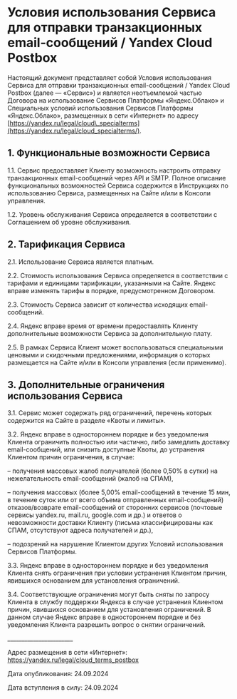  Условия использования Сервиса для отправки транзакционных email\-сообщений / Yandex Cloud Postbox
=================================================================================================

   Настоящий документ представляет собой Условия использования Сервиса для отправки транзакционных email\-сообщений / Yandex Cloud Postbox (далее — «Сервис») и является неотъемлемой частью Договора на использование Сервисов Платформы «Яндекс.Облако» и Специальных условий использования Сервисов Платформы «Яндекс.Облако», размещенных в сети «Интернет» по адресу [https://yandex.ru/legal/cloud\_specialterms](https://yandex.ru/legal/cloud_specialterms/). 

 1\. Функциональные возможности Сервиса
--------------------------------------

 1\.1\. Сервис предоставляет Клиенту возможность настроить отправку транзакционных email\-сообщений через API и SMTP. Полное описание функциональных возможностей Сервиса содержится в Инструкциях по использованию Сервиса, размещенных на Сайте и/или в Консоли управления.

 1\.2\. Уровень обслуживания Сервиса определяется в соответствии с Соглашением об уровне обслуживания.

  2\. Тарификация Сервиса
-----------------------

 2\.1\. Использование Сервиса является платным.

 2\.2\. Стоимость использования Сервиса определяется в соответствии с тарифами и единицами тарификации, указанными на Сайте. Яндекс вправе изменять тарифы в порядке, предусмотренном Договором.

 2\.3\. Стоимость Сервиса зависит от количества исходящих email\-сообщений.

 2\.4\. Яндекс вправе время от времени предоставлять Клиенту дополнительные возможности Сервиса за дополнительную плату.

 2\.5\. В рамках Сервиса Клиент может воспользоваться специальными ценовыми и скидочными предложениями, информация о которых размещается на Сайте и/или в Консоли управления (если применимо).

  3\. Дополнительные ограничения использования Сервиса
----------------------------------------------------

 3\.1\. Сервис может содержать ряд ограничений, перечень которых содержится на Сайте в разделе «Квоты и лимиты».

 3\.2\. Яндекс вправе в одностороннем порядке и без уведомления Клиента ограничить полностью или частично, либо замедлить доставку email\-сообщений, или снизить доступные Квоты, до устранения Клиентом причин ограничения, в случае:

 – получения массовых жалоб получателей (более 0,50% в сутки) на нежелательность email\-сообщений (жалоб на СПАМ),

 – получения массовых (более 5,00% email\-сообщений в течение 15 мин, в течение суток или от всего объема отправленных email\-сообщений) отказов/возврате email\-сообщений от сторонних сервисов (почтовые сервисы yandex.ru, mail.ru, google.com и др.) и ответов о невозможности доставки Клиенту (письма классифицированы как СПАМ, отсутствуют адреса получателей и др.),

 – подозрений на нарушение Клиентом других Условий использования Сервисов Платформы.

 3\.3\. Яндекс вправе в одностороннем порядке и без уведомления Клиента снять ограничения при условии устранения Клиентом причин, явившихся основанием для установления ограничений. 

 3\.4\. Соответствующие ограничения могут быть сняты по запросу Клиента в службу поддержки Яндекса в случае устранения Клиентом причин, явившихся основанием для установления ограничений. В данном случае Яндекс вправе в одностороннем порядке и без уведомления Клиента разрешить вопрос о снятии ограничений.

 \_\_\_\_\_\_\_\_\_\_\_\_\_\_\_\_\_\_\_\_\_\_\_

  

 Адрес размещения в сети «Интернет»: <https://yandex.ru/legal/cloud_terms_postbox>

 Дата опубликования: 24\.09\.2024

 Дата вступления в силу: 24\.09\.2024

  
